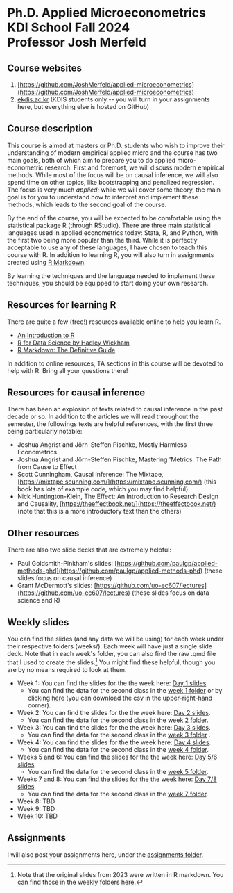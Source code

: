 # Ph.D. Applied Microeconometrics<br />KDI School Fall 2024<br />Professor Josh Merfeld

## Course websites
1. [https://github.com/JoshMerfeld/applied-microeconometrics](https://github.com/JoshMerfeld/applied-microeconometrics)
2. [ekdis.ac.kr](ekdis.ac.kr) (KDIS students only -- you will turn in your assignments here, but everything else is hosted on GitHub)

## Course description

This course is aimed at masters or Ph.D. students who wish to improve their understanding of modern empirical applied micro and the course has two main goals, both of which aim to prepare you to do applied micro-econometric research. First and foremost, we will discuss modern empirical methods. While most of the focus will be on causal inference, we will also spend time on other topics, like bootstrapping and penalized regression. The focus is very much *applied*; while we will cover some theory, the main goal is for you to understand how to interpret and implement these methods, which leads to the second goal of the course.

By the end of the course, you will be expected to be comfortable using the statistical package R (through RStudio). There are three main statistical languages used in applied econometrics today: Stata, R, and Python, with the first two being more popular than the third. While it is perfectly acceptable to use any of these languages, I have chosen to teach this course with R. In addition to learning R, you will also turn in assignments created using [R Markdown](https://rmarkdown.rstudio.com/).

By learning the techniques and the language needed to implement these techniques, you should be equipped to start doing your own research.


## Resources for learning R

There are quite a few (free!) resources available online to help you learn R. 
- [An Introduction to R](https://cran.r-project.org/doc/manuals/r-release/R-intro.pdf)
- [R for Data Science by Hadley Wickham](https://r4ds.had.co.nz/introduction.html)
- [R Markdown: The Definitive Guide](https://bookdown.org/yihui/rmarkdown/)

In addition to online resources, TA sections in this course will be devoted to help with R. Bring all your questions there!


## Resources for causal inference

There has been an explosion of texts related to causal inference in the past decade or so. In addition to the articles we will read throughout the semester, the followings texts are helpful references, with the first three being particularly notable:
- Joshua Angrist and Jörn-Steffen Pischke, Mostly Harmless Econometrics
- Joshua Angrist and Jörn-Steffen Pischke, Mastering 'Metrics: The Path from Cause to Effect
- Scott Cunningham, Causal Inference: The Mixtape, [https://mixtape.scunning.com/](https://mixtape.scunning.com/) (this book has lots of example code, which you may find helpful)
- Nick Huntington-Klein, The Effect: An Introduction to Research Design and Causality, [https://theeffectbook.net/](https://theeffectbook.net/) (note that this is a more introductory text than the others)

## Other resources
There are also two slide decks that are extremely helpful:
- Paul Goldsmith-Pinkham's slides: [https://github.com/paulgp/applied-methods-phd](https://github.com/paulgp/applied-methods-phd) (these slides focus on causal inference)
- Grant McDermott's slides: [https://github.com/uo-ec607/lectures](https://github.com/uo-ec607/lectures) (these slides focus on data science and R)


## Weekly slides

You can find the slides (and any data we will be using) for each week under their respective folders (weeks/). Each week will have just a single slide deck. Note that in each week's folder, you can also find the raw .qmd file that I used to create the slides.[^1] You might find these helpful, though you are by no means required to look at them.

- Week 1: You can find the slides for the the week here: [Day 1 slides](https://joshmerfeld.github.io/applied-microeconometrics/week1both.html).
  - You can find the data for the second class in the [week 1 folder](weeks/week1) or by clicking [here](weeks/week1/data.csv) (you can download the csv in the upper-right-hand corner).
- Week 2: You can find the slides for the the week here: [Day 2 slides](https://joshmerfeld.github.io/applied-microeconometrics/week2.html).
  - You can find the data for the second class in the [week 2 folder](week2files).
- Week 3: You can find the slides for the the week here: [Day 3 slides](https://joshmerfeld.github.io/applied-microeconometrics/week3.html).
  - You can find the data for the second class in the [week 3 folder](week3files) .
- Week 4: You can find the slides for the the week here: [Day 4 slides](https://joshmerfeld.github.io/applied-microeconometrics/week4.html).
  - You can find the data for the second class in the [week 4 folder](week4files).
- Weeks 5 and 6: You can find the slides for the the week here: [Day 5/6 slides](https://joshmerfeld.github.io/applied-microeconometrics/week5.html).
  - You can find the data for the second class in the [week 5 folder](week5files).
- Weeks 7 and 8: You can find the slides for the the week here: [Day 7/8 slides](https://joshmerfeld.github.io/applied-microeconometrics/week7.html).
  - You can find the data for the second class in the [week 7 folder](week7files).
- Week 8: TBD
- Week 9: TBD
- Week 10: TBD

## Assignments

I will also post your assignments here, under the [assignments folder](assignments/).



[^1]: Note that the original slides from 2023 were written in R markdown. You can find those in the weekly folders [here](https://github.com/JoshMerfeld/applied-microeconometrics/tree/main/weeks).

